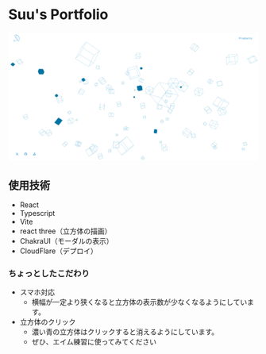 # Suu's Portfolio

![Suu's Portfolio](docs/portfolio.png)

## 使用技術

- React
- Typescript
- Vite
- react three（立方体の描画）
- ChakraUI（モーダルの表示）
- CloudFlare（デプロイ）

### ちょっとしたこだわり

- スマホ対応
  - 横幅が一定より狭くなると立方体の表示数が少なくなるようにしています。
- 立方体のクリック
  - 濃い青の立方体はクリックすると消えるようにしています。
  - ぜひ、エイム練習に使ってみてください
